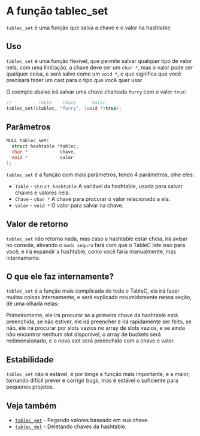 # A função tablec_set

`tablec_set` é uma função que salva a chave e o valor na hashtable.

## Uso

`tablec_set` é uma função flexível, que permite salvar qualquer tipo de valor nela, com uma limitação, a chave deve ser um `char *`, mas o valor pode ser qualquer coisa, e será salvo como um `void *`, o que significa que você precisará fazer um cast para o tipo que você quer usar.

O exemplo abaixo irá salvar uma chave chamada `furry` com o valor `true`:

```c
//          Table    Chave      Valor
tablec_set(&tablec, "furry", (void *)true);
```

## Parâmetros

```c
NULL tablec_set(
  struct hashtable *tablec,
  char *            chave,
  void *            valor
);
```

`tablec_set` é a função com mais parâmetros, tendo 4 parâmetros, olhe eles:

*  `Table`       - `struct hashtable` A variável da hashtable, usada para salvar chaves e valores nela.
*  `Chave`       - `char *`           A chave para procurar o valor relacionado a ela.
*  `Valor`       - `void *`           O valor para salvar na chave.

## Valor de retorno

`tablec_set` não retorna nada, mas caso a hashtable estar cheia, irá avisar no console, ativando o `modo seguro` fará com que o TableC lide isso para você, e irá expandir a hashtable, como você faria manualmente, mas internamente.

## O que ele faz internamente?

`tablec_set` é a função mais complicada de toda o TableC, ela irá fazer muitas coisas internamente, e será explicado resumidamente nessa seção, dê uma olhada nelas:

Primeiramente, ele irá procurar se a primeira chave da hashtable está preenchida, se não estiver, ele irá preencher e irá rapidamente ser feito, se não, ele irá procurar por slots vazios no array de slots vazios, e se ainda não encontrar nenhum slot disponível, o array de buckets será redimensionado, e o novo slot será preenchido com a chave e valor.

## Estabilidade

`tablec_set` não é estável, é por longe a função mais importante, e a maior, tornando difícil prever e corrigir bugs, mas é estável o suficiente para pequenos projetos.

## Veja também

*  [`tablec_get`](tablec_get.md) - Pegando valores baseado em sua chave.
*  [`tablec_del`](tablec_del.md) - Deletando chaves da hashtable.
